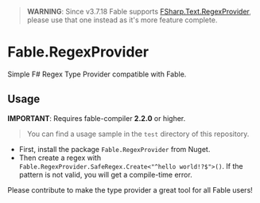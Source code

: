 > **WARNING**: Since v3.7.18 Fable supports [FSharp.Text.RegexProvider](http://fsprojects.github.io/FSharp.Text.RegexProvider/), please use that one instead as it's more feature complete.

# Fable.RegexProvider

Simple F# Regex Type Provider compatible with Fable.

## Usage

**IMPORTANT**: Requires fable-compiler **2.2.0** or higher.

> You can find a usage sample in the `test` directory of this repository.

- First, install the package `Fable.RegexProvider` from Nuget.
- Then create a regex with `Fable.RegexProvider.SafeRegex.Create<"^hello world!?$">()`. If the pattern is not valid, you will get a compile-time error.

Please contribute to make the type provider a great tool for all Fable users!

